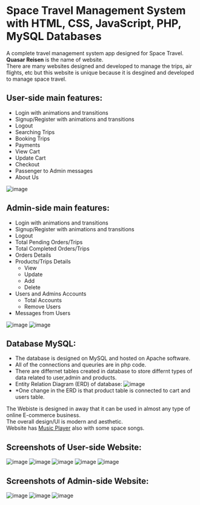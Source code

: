 # Space Travel Management System with HTML, CSS, JavaScript, PHP, MySQL Databases
A complete travel management system app designed for Space Travel. **Quasar Reisen** is the name of website. <br/>
There are many websites designed and developed to manage the trips, air flights, etc but this website is unique because it is desgined and developed to manage space travel. <br/>
## User-side main features:
- Login with animations and transitions
- Signup/Register with animations and transitions
- Logout
- Searching Trips
- Booking Trips
- Payments
- View Cart
- Update Cart
- Checkout
- Passenger to Admin messages
- About Us

![image](https://user-images.githubusercontent.com/96788451/194763209-e6d98ae9-94cf-48d4-a3ea-3e282cbdde5c.png)


## Admin-side main features:
- Login with animations and transitions
- Signup/Register with animations and transitions
- Logout
- Total Pending Orders/Trips
- Total Completed Orders/Trips
- Orders Details
- Products/Trips Details
  - View
  - Update
  - Add
  - Delete
- Users and Admins Accounts
  - Total Accounts
  - Remove Users
- Messages from Users

![image](https://user-images.githubusercontent.com/96788451/194763403-02350ed7-34ec-4f72-9a1b-b930edc27370.png)
![image](https://user-images.githubusercontent.com/96788451/194763411-8a9d9fc9-09b7-450f-b7b5-07c424fcf443.png)

## Database MySQL:
- The database is designed on MySQL and hosted on Apache software.
- All of the connections and queuries are in php code.
- There are differnet tables created in database to store differnt types of data related to user,admin and products.
- Entity Relation Diagram (ERD) of database:
  ![image](https://user-images.githubusercontent.com/96788451/194763662-55a896e2-c448-4fbf-b5ee-6b48ab05d774.png)
- *One change in the ERD is that product table is connected to cart and users table.

The Webiste is designed in away that it can be used in almost any type of online E-commerce business. <br/>
The overall design/UI is modern and aesthetic.<br/>
Website has [Music Player](https://elfsight.com/) also with some space songs. <br/>
## Screenshots of User-side Website:

![image](https://user-images.githubusercontent.com/96788451/194764048-30c6ab20-5d85-47e5-aecb-141a29cf1d16.png)
![image](https://user-images.githubusercontent.com/96788451/194764225-dad0a673-f11d-4fbc-9fec-a50e6e53125c.png)
![image](https://user-images.githubusercontent.com/96788451/194764585-86cb6b54-d032-4175-9328-23b2b8ed9fff.png)
![image](https://user-images.githubusercontent.com/96788451/194764827-7cd1751b-e8e9-4c67-acda-935da5781717.png)
![image](https://user-images.githubusercontent.com/96788451/194764751-8e2debe6-2e39-44f5-aef4-1103884a2170.png)

## Screenshots of Admin-side Website:
![image](https://user-images.githubusercontent.com/96788451/194764904-017d8dcf-683c-46c5-a2d3-d54419a00df2.png)
![image](https://user-images.githubusercontent.com/96788451/194764930-323609da-97a8-4d3c-8fd5-9fc288b6af97.png)
![image](https://user-images.githubusercontent.com/96788451/194764963-08938866-ec4e-4627-adba-f5ed980a0974.png)


